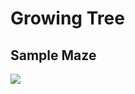 Growing Tree
============

Sample Maze
----------- 

[![](http://farm8.staticflickr.com/7001/6484512555_500e36c43f_m.jpg)](http://farm8.staticflickr.com/7001/6484512555_500e36c43f_m.jpg)